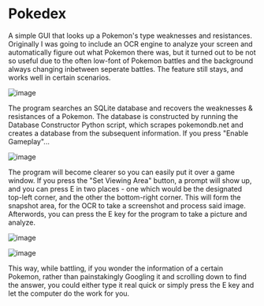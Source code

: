 # Pokedex
A simple GUI that looks up a Pokemon's type weaknesses and resistances. Originally I was going to include an OCR engine to analyze your screen and automatically figure out what Pokemon there was, but it turned out to be not so useful due to the often low-font of Pokemon battles and the background always changing inbetween seperate battles. The feature still stays, and works well in certain scenarios.

![image](https://user-images.githubusercontent.com/76085879/111940932-2cb4cb80-8a8d-11eb-9e4e-ee464433c438.png)

The program searches an SQLite database and recovers the weaknesses & resistances of a Pokemon. The database is constructed by running the Database Constructor Python script, which scrapes pokemondb.net and creates a database from the subsequent information. If you press "Enable Gameplay"...

![image](https://user-images.githubusercontent.com/76085879/111940981-48b86d00-8a8d-11eb-886c-38bed465e643.png)

The program will become clearer so you can easily put it over a game window. If you press the "Set Viewing Area" button, a prompt will show up, and you can press E in two places - one which would be the designated top-left corner, and the other the bottom-right corner. This will form the snapshot area, for the OCR to take a screenshot and process said image. Afterwords, you can press the E key for the program to take a picture and analyze.

![image](https://user-images.githubusercontent.com/76085879/111941201-bd8ba700-8a8d-11eb-9b3d-0642d02964c1.png)

![image](https://user-images.githubusercontent.com/76085879/111941219-c67c7880-8a8d-11eb-8a64-028817f4bb44.png)

This way, while battling, if you wonder the information of a certain Pokemon, rather than painstakingly Googling it and scrolling down to find the answer, you could either type it real quick or simply press the E key and let the computer do the work for you.

